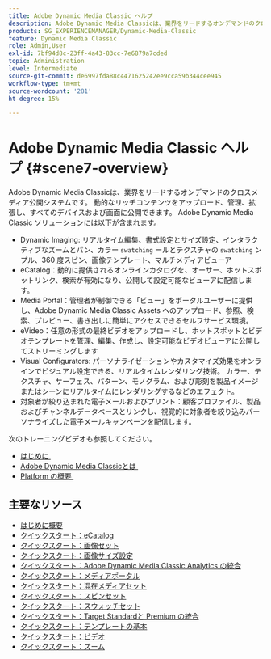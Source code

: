 ```yaml
---
title: Adobe Dynamic Media Classic ヘルプ
description: Adobe Dynamic Media Classicは、業界をリードするオンデマンドのクロスメディア公開システムです。 動的なリッチコンテンツをアップロード、管理、拡張し、すべてのデバイスおよび画面に公開できます。
products: SG_EXPERIENCEMANAGER/Dynamic-Media-Classic
feature: Dynamic Media Classic
role: Admin,User
exl-id: 7bf94d8c-23ff-4a43-83cc-7e6879a7cded
topic: Administration
level: Intermediate
source-git-commit: de6997fda88c4471625242ee9cca59b344cee945
workflow-type: tm+mt
source-wordcount: '281'
ht-degree: 15%

---
```


# Adobe Dynamic Media Classic ヘルプ {#scene7-overview}

Adobe Dynamic Media Classicは、業界をリードするオンデマンドのクロスメディア公開システムです。 動的なリッチコンテンツをアップロード、管理、拡張し、すべてのデバイスおよび画面に公開できます。 Adobe Dynamic Media Classic ソリューションには以下が含まれます。

* Dynamic Imaging: リアルタイム編集、書式設定とサイズ設定、インタラクティブなズームとパン、カラー `swatching` ールとテクスチャの `swatching` ンプル、360 度スピン、画像テンプレート、マルチメディアビューア
* eCatalog：動的に提供されるオンラインカタログを、オーサー、ホットスポットリンク、検索が有効になり、公開して設定可能なビューアに配信します。
* Media Portal：管理者が制御できる「ビュー」をポータルユーザーに提供し、Adobe Dynamic Media Classic Assets へのアップロード、参照、検索、プレビュー、書き出しに簡単にアクセスできるセルフサービス環境。
* eVideo：任意の形式の最終ビデオをアップロードし、ホットスポットとビデオテンプレートを管理、編集、作成し、設定可能なビデオビューアに公開してストリーミングします
* Visual Configurators: パーソナライゼーションやカスタマイズ効果をオンラインでビジュアル設定できる、リアルタイムレンダリング技術。 カラー、テクスチャ、サーフェス、パターン、モノグラム、および彫刻を製品イメージまたはシーンにリアルタイムにレンダリングするなどのエフェクト。
* 対象者が絞り込まれた電子メールおよびプリント：顧客プロファイル、製品およびチャンネルデータベースとリンクし、視覚的に対象者を絞り込みパーソナライズした電子メールキャンペーンを配信します。

次のトレーニングビデオも参照してください。

* [&#x200B; はじめに &#x200B;](https://s7d5.scene7.com/s7viewers/html5/VideoViewer.html?videoserverurl=https://s7d5.scene7.com/is/content/&emailurl=https://s7d5.scene7.com/s7/emailFriend&serverUrl=https://s7d5.scene7.com/is/image/&config=Scene7SharedAssets/Universal_HTML5_Video&contenturl=https://s7d5.scene7.com/skins/&asset=S7tutorials/570_Introduction_converted%20renamed_Getting%20Started-AVS)
* [Adobe Dynamic Media Classicとは &#x200B;](https://s7d5.scene7.com/s7viewers/html5/VideoViewer.html?videoserverurl=https://s7d5.scene7.com/is/content/&emailurl=https://s7d5.scene7.com/s7/emailFriend&serverUrl=https://s7d5.scene7.com/is/image/&config=Scene7SharedAssets/Universal_HTML5_Video&contenturl=https://s7d5.scene7.com/skins/&asset=S7tutorials/577_What%20is%20Scene7_converted%20renamed_Getting%20Started-AVS)
* [Platform の概要 &#x200B;](https://s7d5.scene7.com/s7viewers/html5/VideoViewer.html?videoserverurl=https://s7d5.scene7.com/is/content/&emailurl=https://s7d5.scene7.com/s7/emailFriend&serverUrl=https://s7d5.scene7.com/is/image/&config=Scene7SharedAssets/Universal_HTML5_Video&contenturl=https://s7d5.scene7.com/skins/&asset=S7tutorials/572_Platform%20Overview_converted%20renamed_Getting%20Started-AVS)

## 主要なリソース

* [はじめに概要](/help/using/dmc-platform-overview.md)
* [クイックスタート：eCatalog](/help/using/quick-start-ecatalog.md)
* [クイックスタート：画像セット](/help/using/quick-start-image-sets.md)
* [クイックスタート：画像サイズ設定](/help/using/quick-start-image-sizing.md)
* [クイックスタート：Adobe Dynamic Media Classic Analytics の統合](/help/using/quick-start-integrating-dmc-analytics.md)
* [クイックスタート：メディアポータル](/help/using/quick-start-media-portal-administration.md)
* [クイックスタート：混在メディアセット](/help/using/quick-start-mixed-media-sets.md)
* [クイックスタート：スピンセット](/help/using/quick-start-spin-sets.md)
* [クイックスタート：スウォッチセット](/help/using/quick-start-swatch-sets.md)
* [クイックスタート：Target Standardと Premium の統合](/help/using/quick-start-target-integration.md)
* [クイックスタート：テンプレートの基本](/help/using/quick-start-template-basics.md)
* [クイックスタート：ビデオ](/help/using/quick-start-video.md)
* [クイックスタート：ズーム](/help/using/quick-start-zoom.md)
